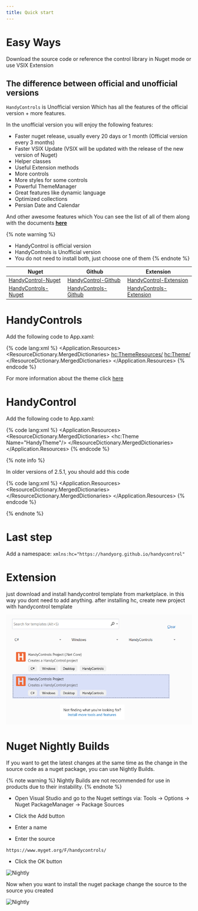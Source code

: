 ```yaml
---
title: Quick start
---
```


# Easy Ways
Download the source code or reference the control library in Nuget mode or use VSIX Extension

## The difference between official and unofficial versions
`HandyControls` is Unofficial version Which has all the features of the official version + more features.

In the unofficial version you will enjoy the following features:

- Faster nuget release, usually every 20 days or 1 month (Official version every 3 months)
- Faster VSIX Update (VSIX will be updated with the release of the new version of Nuget)
- Helper classes
- Useful Extension methods
- More controls
- More styles for some controls
- Powerful ThemeManager
- Great features like dynamic language
- Optimized collections
- Persian Date and Calendar

And other awesome features which You can see the list of all of them along with the documents <ins>**[here](https://ghost1372.github.io/handycontrol/persianToolkit/)**</ins>

{% note warning %}
- HandyControl is official version
- HandyControls is Unofficial version
- You do not need to install both, just choose one of them
{% endnote %}

|Nuget|Github|Extension|
|-|-|-|
|[HandyControl-Nuget](https://www.nuget.org/packages/HandyControl/)|[HandyControl-Github](https://github.com/HandyOrg/HandyControl)|[HandyControl-Extension](https://marketplace.visualstudio.com/items?itemName=HandyOrg.handycontrolforvs2019)|
|[HandyControls-Nuget](https://www.nuget.org/packages/HandyControls/)|[HandyControls-Github](https://github.com/ghost1372/HandyControls)|[HandyControls-Extension](https://marketplace.visualstudio.com/items?itemName=MahdiHosseini.HandyControls)|

# HandyControls

Add the following code to App.xaml:

{% code lang:xml %}
<Application xmlns:hc="https://handyorg.github.io/handycontrol">
  <Application.Resources>
    <ResourceDictionary>
        <ResourceDictionary.MergedDictionaries>
             <hc:ThemeResources/>
             <hc:Theme/>
         </ResourceDictionary.MergedDictionaries>
     </ResourceDictionary>
  </Application.Resources>
</Application>
{% endcode %}

For more information about the theme click [here](https://ghost1372.github.io/handycontrol/theme/)

# HandyControl

Add the following code to App.xaml:

{% code lang:xml %}
<Application xmlns:hc="https://handyorg.github.io/handycontrol">
  <Application.Resources>
    <ResourceDictionary>
        <ResourceDictionary.MergedDictionaries>
            <hc:Theme Name="HandyTheme"/>
         </ResourceDictionary.MergedDictionaries>
     </ResourceDictionary>
  </Application.Resources>
</Application>
{% endcode %}

{% note info %}

In older versions of 2.5.1, you should add this code

{% code lang:xml %}
<Application.Resources>
    <ResourceDictionary>
        <ResourceDictionary.MergedDictionaries>
            <ResourceDictionary Source="pack://application:,,,/HandyControl;component/Themes/SkinDefault.xaml"/>
            <ResourceDictionary Source="pack://application:,,,/HandyControl;component/Themes/Theme.xaml"/>
        </ResourceDictionary.MergedDictionaries>
    </ResourceDictionary>
</Application.Resources>
{% endcode %}

{% endnote %}

# Last step
Add a namespace: `xmlns:hc="https://handyorg.github.io/handycontrol"`

# Extension

just download and install handycontrol template from marketplace. in this way you dont need to add anything. after installing hc, create new project with handycontrol template

![Extension](https://raw.githubusercontent.com/ghost1372/Resources/main/HandyControls/Docs/vsixTemplate.png)

# Nuget Nightly Builds

If you want to get the latest changes at the same time as the change in the source code as a nuget package, you can use Nightly Builds.

{% note warning %}
Nightly Builds are not recommended for use in products due to their instability.
{% endnote %}

- Open Visual Studio and go to the Nuget settings via:
 Tools -> Options -> Nuget PackageManager -> Package Sources

- Click the Add button
- Enter a name
- Enter the source

```
https://www.myget.org/F/handycontrols/
```
- Click the OK button

![Nightly](https://user-images.githubusercontent.com/9213496/114267902-b5cb7c80-9a13-11eb-8280-dba482427cf3.png)


Now when you want to install the nuget package change the source to the source you created

![Nightly](https://user-images.githubusercontent.com/9213496/114267905-ba903080-9a13-11eb-91a4-30047c729bba.png)
